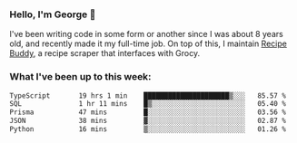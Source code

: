 ### Hello, I'm George 👋

I've been writing code in some form or another since I was about 8 years old, and recently made it my full-time job. On top of this, I maintain [Recipe Buddy](https://github.com/georgegebbett/recipe-buddy), a recipe scraper that interfaces with Grocy.  

<!--
**georgegebbett/georgegebbett** is a ✨ _special_ ✨ repository because its `README.md` (this file) appears on your GitHub profile.

Here are some ideas to get you started:

- 🔭 I’m currently working on ...
- 🌱 I’m currently learning ...
- 👯 I’m looking to collaborate on ...
- 🤔 I’m looking for help with ...
- 💬 Ask me about ...
- 📫 How to reach me: ...
- 😄 Pronouns: ...
- ⚡ Fun fact: ...
-->

### What I've been up to this week:
<!--START_SECTION:waka-->

```txt
TypeScript       19 hrs 1 min    █████████████████████▒░░░   85.57 %
SQL              1 hr 11 mins    █▒░░░░░░░░░░░░░░░░░░░░░░░   05.40 %
Prisma           47 mins         █░░░░░░░░░░░░░░░░░░░░░░░░   03.56 %
JSON             38 mins         ▓░░░░░░░░░░░░░░░░░░░░░░░░   02.87 %
Python           16 mins         ▒░░░░░░░░░░░░░░░░░░░░░░░░   01.26 %
```

<!--END_SECTION:waka-->
